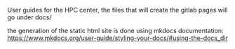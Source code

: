  User guides for the HPC center, the files that will create the gitlab pages will go under docs/

the generation of the static html site is done using mkdocs
documentation: https://www.mkdocs.org/user-guide/styling-your-docs/#using-the-docs_dir


